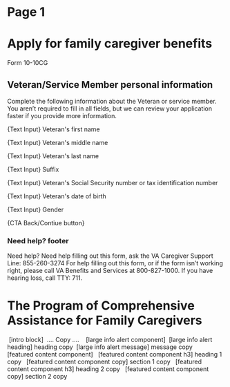 # Page 1

# Apply for family caregiver benefits
Form 10-10CG

## Veteran/Service Member personal information

Complete the following information about the Veteran or service member. You aren’t required to fill in all fields, but we can review your application faster if you provide more information.

{Text Input} Veteran's first name

{Text Input} Veteran's middle name 

{Text Input} Veteran's last name 

{Text Input} Suffix 

{Text Input} Veteran's Social Security number or tax identification number

{Text Input} Veteran's date of birth

{Text Input} Gender

{CTA Back/Contiue button} 


### Need help? footer  

Need help?
Need help filling out this form,  ask the VA Caregiver Support Line: 
855-260-3274
For help filling out this form, or if the form isn’t working right, please call VA Benefits and Services at 800-827-1000.
If you have hearing loss, call TTY: 711.

# The Program of Comprehensive Assistance for Family Caregivers	
​
[intro block]
​
.... Copy ....
​
​
​
[large info alert component]
​
​	[large info alert heading] heading copy
​	[large info alert message] message copy
​
​
​
[featured content component]
​
​	[featured content component h3] heading 1 copy
​
​	[featured content component copy] section 1 copy
​
​	[featured content component h3] heading 2 copy
​
​	[featured content component copy] section 2 copy
